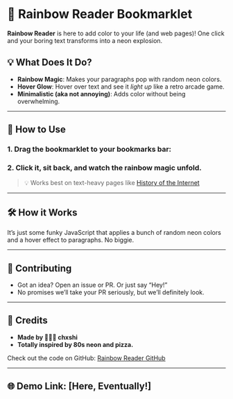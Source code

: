 # 🌈 Rainbow Reader Bookmarklet

**Rainbow Reader** is here to add color to your life (and web pages)! One click and your boring text transforms into a neon explosion. 

## 💡 What Does It Do?

- **Rainbow Magic**: Makes your paragraphs pop with random neon colors.
- **Hover Glow**: Hover over text and see it *light up* like a retro arcade game.
- **Minimalistic (aka not annoying)**: Adds color without being overwhelming.

---

## 🌟 How to Use

### 1. **Drag the bookmarklet to your bookmarks bar:**

### 2. **Click it, sit back, and watch the rainbow magic unfold.**

> 💡 Works best on text-heavy pages like [History of the Internet](https://en.wikipedia.org/wiki/History_of_the_Internet)

---

## 🛠️ How it Works

It’s just some funky JavaScript that applies a bunch of random neon colors and a hover effect to paragraphs. No biggie.

---

## 🚀 Contributing

- Got an idea? Open an issue or PR. Or just say “Hey!”
- No promises we’ll take your PR seriously, but we’ll definitely look.

---

## 💖 Credits

- **Made by 🧚🏻‍♂️ chxshi**
- **Totally inspired by 80s neon and pizza.**

Check out the code on GitHub: [Rainbow Reader GitHub](https://github.com/NewSmoke38/rainbow-reader)

---

## 🌐 Demo Link: [Here, Eventually!]
